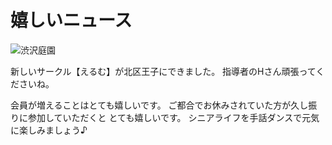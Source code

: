 # 嬉しいニュース

![渋沢庭園](https://storage.googleapis.com/smile-blog/2024-05-02/40845.jpg)

新しいサークル【えるむ】が北区王子にできました。
指導者のHさん頑張ってくださいね。

会員が増えることはとても嬉しいです。
ご都合でお休みされていた方が久し振りに参加していただくと
とても嬉しいです。
シニアライフを手話ダンスで元気に楽しみましょう♪
